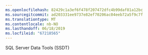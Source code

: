 ```yaml
---
ms.openlocfilehash: 82429c1a3ef6f478f207472dfc4b99daf81a12bc
ms.sourcegitcommit: ad203331ee9737e82ef70206ac04eeb72a5f9c7f
ms.translationtype: MT
ms.contentlocale: nb-NO
ms.lasthandoff: 06/18/2019
ms.locfileid: "67218565"
---
```

SQL Server Data Tools (SSDT)